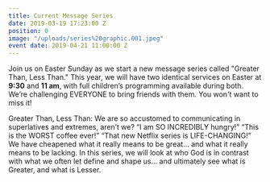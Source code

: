 ```yaml
---
title: Current Message Series
date: 2019-03-19 17:23:00 Z
position: 0
image: "/uploads/series%20graphic.001.jpeg"
event date: 2019-04-21 11:00:00 Z
---
```


Join us on Easter Sunday as we start a new message series called "Greater Than, Less Than."  This year, we will have two identical services on Easter at **9:30** and **11 am**, with full children’s programming available during both. We’re challenging EVERYONE to bring friends with them. You won't want to miss it!

Greater Than, Less Than: We are so accustomed to communicating in superlatives and extremes, aren’t we? “I am SO INCREDIBLY hungry!” “This is the WORST coffee ever!” “That new Netflix series is LIFE-CHANGING!” We have cheapened what it really means to be great… and what it really means to be lacking. In this series, we will look at who God is in contrast with what we often let define and shape us… and ultimately see what is Greater, and what is Lesser.